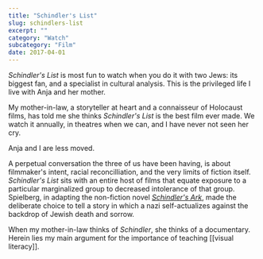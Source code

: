 ```yaml
---
title: "Schindler's List"
slug: schindlers-list
excerpt: ""
category: "Watch"
subcategory: "Film"
date: 2017-04-01
---
```

_Schindler's List_ is most fun to watch when you do it with two Jews: its biggest fan, and a specialist in cultural analysis. This is the privileged life I live with Anja and her mother.

My mother-in-law, a storyteller at heart and a connaisseur of Holocaust films, has told me she thinks _Schindler's List_ is the best film ever made. We watch it annually, in theatres when we can, and I have never not seen her cry.

Anja and I are less moved.

A perpetual conversation the three of us have been having, is about filmmaker's intent, racial reconcilliation, and the very limits of fiction itself. _Schindler's List_ sits with an entire host of films that equate exposure to a particular marginalized group to decreased intolerance of that group. Spielberg, in adapting the non-fiction novel _[Schindler's Ark](https://en.wikipedia.org/wiki/Schindler%27s_Ark)_, made the deliberate choice to tell a story in which a nazi self-actualizes against the backdrop of Jewish death and sorrow.

When my mother-in-law thinks of _Schindler_, she thinks of a documentary. Herein lies my main argument for the importance of teaching [[visual literacy]].